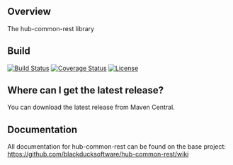 ## Overview ##
The hub-common-rest library

## Build ##

[![Build Status](https://travis-ci.org/blackducksoftware/hub-common-rest.svg?branch=master)](https://travis-ci.org/blackducksoftware/hub-common-rest)
[![Coverage Status](https://coveralls.io/repos/github/blackducksoftware/hub-common-rest/badge.svg?branch=master)](https://coveralls.io/github/blackducksoftware/hub-common-rest?branch=master)
[![License](https://img.shields.io/badge/License-Apache%202.0-blue.svg)](https://opensource.org/licenses/Apache-2.0)

## Where can I get the latest release? ##
You can download the latest release from Maven Central.

## Documentation ##
All documentation for hub-common-rest can be found on the base project:  https://github.com/blackducksoftware/hub-common-rest/wiki
